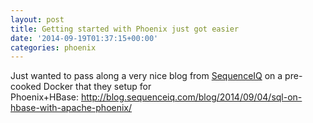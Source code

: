 ```yaml
---
layout: post
title: Getting started with Phoenix just got easier
date: '2014-09-19T01:37:15+00:00'
categories: phoenix
---
```

Just wanted to pass along a very nice blog from <a href="http://sequenceiq.com/" target="_blank" title="SequenceIQ">SequenceIQ</a> on a pre-cooked Docker that they setup for Phoenix+HBase:&nbsp;<a href="http://blog.sequenceiq.com/blog/2014/09/04/sql-on-hbase-with-apache-phoenix/" title="blog">http://blog.sequenceiq.com/blog/2014/09/04/sql-on-hbase-with-apache-phoenix/</a>

